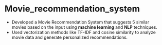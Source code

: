 # Movie_recommendation_system
- Developed a Movie Recommendation System that suggests 5 similar movies based on the input using **machine learning** and **NLP** techniques.  
- Used vectorization methods like TF-IDF and cosine similarity to analyze movie data and generate personalized recommendations.  

